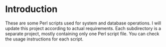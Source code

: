 # Introduction

These are some Perl scripts used for system and database operations. I will update this project according to actual requirements. Each subdirectory is a separate project, mostly containing only one Perl script file. You can check the usage instructions for each script.